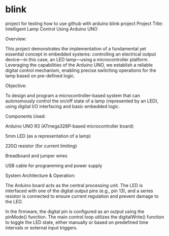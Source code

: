 # blink
project for testing how to use github with arduino blink project
Project Title: Intelligent Lamp Control Using Arduino UNO

Overview:

This project demonstrates the implementation of a fundamental yet essential concept in embedded systems: controlling an electrical output device—in this case, an LED lamp—using a microcontroller platform. Leveraging the capabilities of the Arduino UNO, we establish a reliable digital control mechanism, enabling precise switching operations for the lamp based on pre-defined logic.

Objective:

To design and program a microcontroller-based system that can autonomously control the on/off state of a lamp (represented by an LED), using digital I/O interfacing and basic embedded logic.

Components Used:

Arduino UNO R3 (ATmega328P-based microcontroller board)

5mm LED (as a representation of a lamp)

220Ω resistor (for current limiting)

Breadboard and jumper wires

USB cable for programming and power supply

System Architecture & Operation:

The Arduino board acts as the central processing unit. The LED is interfaced with one of the digital output pins (e.g., pin 13), and a series resistor is connected to ensure current regulation and prevent damage to the LED.

In the firmware, the digital pin is configured as an output using the pinMode() function. The main control loop utilizes the digitalWrite() function to toggle the LED state, either manually or based on predefined time intervals or external input triggers.
